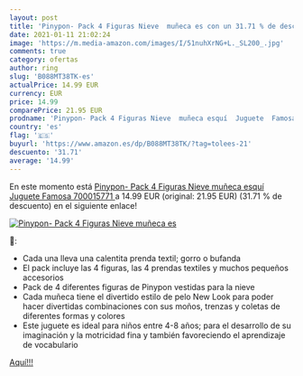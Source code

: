 ```yaml
---
layout: post
title: 'Pinypon- Pack 4 Figuras Nieve  muñeca es con un 31.71 % de descuento'
date: 2021-01-11 21:02:24
image: 'https://m.media-amazon.com/images/I/51nuhXrNG+L._SL200_.jpg'
comments: true
category: ofertas
author: ring
slug: 'B088MT38TK-es'
actualPrice: 14.99 EUR
currency: EUR
price: 14.99
comparePrice: 21.95 EUR
prodname: 'Pinypon- Pack 4 Figuras Nieve  muñeca esquí  Juguete  Famosa 700015771 '
country: 'es'
flag: '🇪🇸'
buyurl: 'https://www.amazon.es/dp/B088MT38TK/?tag=tolees-21'
descuento: '31.71'
average: '14.99'
---
```


En este momento está [Pinypon- Pack 4 Figuras Nieve  muñeca esquí  Juguete  Famosa 700015771 ](https://www.amazon.es/dp/B088MT38TK/?tag=tolees-21) a 14.99 EUR (original: 21.95 EUR) (31.71 %  de descuento) en el siguiente enlace!

[![Pinypon- Pack 4 Figuras Nieve  muñeca es](https://m.media-amazon.com/images/I/51nuhXrNG+L._SL200_.jpg)](https://www.amazon.es/dp/B088MT38TK/?tag=tolees-21)

🔎:

- Cada una lleva una calentita prenda textil; gorro o bufanda
- El pack incluye las 4 figuras, las 4 prendas textiles y muchos pequeños accesorios
- Pack de 4 diferentes figuras de Pinypon vestidas para la nieve
- Cada muñeca tiene el divertido estilo de pelo New Look para poder hacer divertidas combinaciones con sus moños, trenzas y coletas de diferentes formas y colores
- Este juguete es ideal para niños entre 4-8 años; para el desarrollo de su imaginación y la motricidad fina y también favoreciendo el aprendizaje de vocabulario

[Aquí!!!](https://www.amazon.es/dp/B088MT38TK/?tag=tolees-21)
